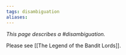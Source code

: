 ```yaml
---
tags: disambiguation
aliases:
---
```


*This page describes a #disambiguation.*

Please see [[The Legend of the Bandit Lords]].